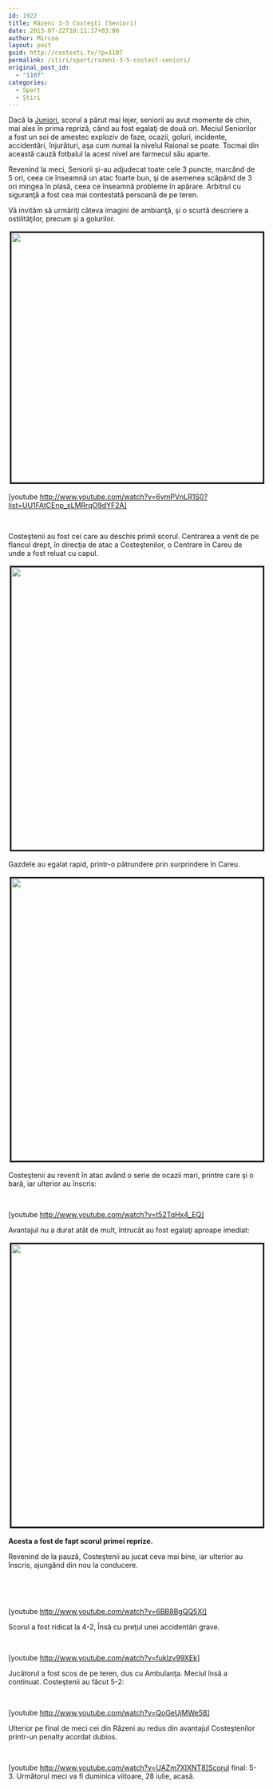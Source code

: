 ```yaml
---
id: 1922
title: Răzeni 3-5 Costeşti (Seniori)
date: 2013-07-22T10:11:17+03:00
author: Mircea
layout: post
guid: http://costesti.tv/?p=1107
permalink: /stiri/sport/razeni-3-5-costest-seniori/
original_post_id:
  - "1107"
categories:
  - Sport
  - Știri
---
```

Dacă la [Juniori](http://costesti.tv/stiri/video-razeni-1-4-costesti-juniori/), scorul a părut mai lejer, seniorii au avut momente de chin, mai ales &icirc;n prima repriză, c&acirc;nd au fost egalaţi de două ori. Meciul Seniorilor a fost un soi de amestec exploziv de faze, ocazii, goluri, incidente, accidentări, &icirc;njurături, aşa cum numai la nivelul Raional se poate. Tocmai din această cauză fotbalul la acest nivel are farmecul său aparte.&nbsp; 

Revenind la meci, Seniorii şi-au adjudecat toate cele 3 puncte, marc&acirc;nd de 5 ori, ceea ce &icirc;nseamnă un atac foarte bun, şi de asemenea scăp&acirc;nd de 3 ori mingea &icirc;n plasă, ceea ce &icirc;nseamnă probleme &icirc;n apărare. Arbitrul cu siguranţă a fost cea mai contestată persoană de pe teren.&nbsp; 

Vă invităm să urmăriţi c&acirc;teva imagini de ambianţă, şi o scurtă descriere a ostilităţilor, precum şi a golurilor.&nbsp; 

<img alt="" src="https://fbcdn-sphotos-c-a.akamaihd.net/hphotos-ak-prn2/1069966_510230569049807_291506107_n.jpg" style="width:750px;height:500px;border-width:3px;border-style:solid;margin:3px;" /> 

[youtube http://www.youtube.com/watch?v=6vmPVnLR1S0?list=UU1FAtCEnp_xLMRrqO9dYF2A] 

&nbsp; 

Costeştenii au fost cei care au deschis primii scorul. Centrarea a venit de pe flancul drept, &icirc;n direcţia de atac a Costeştenilor, o Centrare &icirc;n Careu de unde a fost reluat cu capul.&nbsp; 

<a href="https://fbcdn-sphotos-f-a.akamaihd.net/hphotos-ak-ash4/1003165_510239785715552_739431253_n.jpg" target="_blank"><img alt="" src="https://fbcdn-sphotos-f-a.akamaihd.net/hphotos-ak-ash4/1003165_510239785715552_739431253_n.jpg" style="width:755px;height:566px;border-width:3px;border-style:solid;margin:3px;" /></a> 

Gazdele au egalat rapid, printr-o pătrundere prin surprindere &icirc;n Careu.&nbsp; 

[<img alt="" src="https://fbcdn-sphotos-g-a.akamaihd.net/hphotos-ak-ash3/555200_510239802382217_1787824186_n.jpg" style="width:755px;height:566px;border-width:3px;border-style:solid;margin:3px;" />](https://fbcdn-sphotos-g-a.akamaihd.net/hphotos-ak-ash3/555200_510239802382217_1787824186_n.jpg) 

Costeştenii au revenit &icirc;n atac av&acirc;nd o serie de ocazii mari, printre care şi o bară, iar ulterior au &icirc;nscris:&nbsp; 

&nbsp; 

[youtube http://www.youtube.com/watch?v=t52TqHx4_EQ] 

Avantajul nu a durat at&acirc;t de mult, &icirc;ntruc&acirc;t au fost egalaţi aproape imediat: 

[<img alt="" src="https://fbcdn-sphotos-a-a.akamaihd.net/hphotos-ak-prn2/971552_510239799048884_152890810_n.jpg" style="width:755px;height:566px;border-width:3px;border-style:solid;margin:3px;" />](https://fbcdn-sphotos-a-a.akamaihd.net/hphotos-ak-prn2/971552_510239799048884_152890810_n.jpg) 

**Acesta a fost de fapt scorul primei reprize.&nbsp;** 

Revenind de la pauză, Costeştenii au jucat ceva mai bine, iar ulterior au &icirc;nscris, ajung&acirc;nd din nou la conducere.&nbsp; 

&nbsp; 

&nbsp; 

[youtube http://www.youtube.com/watch?v=6BB8BgQQ5XI] 

Scorul a fost ridicat la 4-2, &Icirc;nsă cu preţul unei accidentări grave.&nbsp; 

&nbsp; 

[youtube http://www.youtube.com/watch?v=fuklzv99XEk] 

Jucătorul a fost scos de pe teren, dus cu Ambulanţa. Meciul &icirc;nsă a continuat. Costeştenii au făcut 5-2: 

&nbsp; 

[youtube http://www.youtube.com/watch?v=QoGeUjMWe58] 

Ulterior pe final de meci cei din Răzeni au redus din avantajul Costeştenilor printr-un penalty acordat dubios.&nbsp; 

&nbsp; 

[youtube http://www.youtube.com/watch?v=UAZm7XlXNT8]Scorul final: 5-3. Următorul meci va fi duminica viitoare, 28 iulie, acasă.